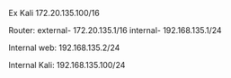 Ex Kali
172.20.135.100/16

Router:
external- 172.20.135.1/16
internal- 192.168.135.1/24

Internal web:
192.168.135.2/24

Internal Kali:
192.168.135.100/24